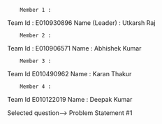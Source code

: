 		Member 1 :

Team Id  : 	E010930896
Name (Leader) :	Utkarsh Raj


		Member 2 :

Team Id	:       E010906571
Name :		Abhishek Kumar

		Member 3 :

Team Id		E010490962
Name :		Karan Thakur


		Member 4 :

Team Id		E010122019
Name :		Deepak Kumar

 
Selected question-->  Problem Statement #1